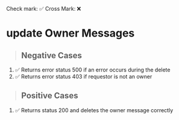 Check mark: ✅
Cross Mark: ❌

# update Owner Messages

> ## Negative Cases

1. ✅ Returns error status 500 if an error occurs during the delete
2. ✅ Returns error status 403 if requestor is not an owner

> ## Positive Cases

1. ✅ Returns status 200 and deletes the owner message correctly
